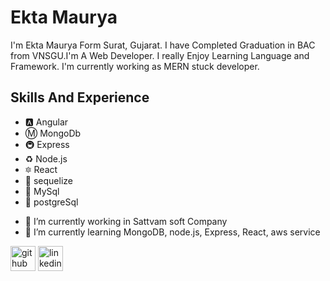 # Ekta Maurya
I'm Ekta Maurya Form Surat, Gujarat. I have Completed Graduation in BAC from VNSGU.I'm A Web Developer. I really Enjoy Learning Language and Framework. I'm currently working as MERN stuck developer.

## Skills And Experience 
* 🅰 Angular
* Ⓜ MongoDb
* 🚇 Express
* ♻ Node.js
* 🔯 React
* :large_blue_diamond: sequelize
* :large_blue_diamond: MySql
* :large_blue_diamond: postgreSql
- 🔭 I’m currently working in Sattvam soft Company 
- 🌱 I’m currently learning MongoDB, node.js, Express, React, aws service 


[<img src='https://cdn.jsdelivr.net/npm/simple-icons@3.0.1/icons/github.svg' alt='github' height='40'>](https://github.com/mauryaekta) 
[<img src='https://download.logo.wine/logo/LinkedIn/LinkedIn-Logo.wine.png' alt='linkedin' height='40'>](https://www.linkedin.com/in/maurya-ekta-354208227)



